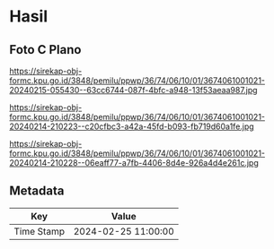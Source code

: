 # Hasil

## Foto C Plano

https://sirekap-obj-formc.kpu.go.id/3848/pemilu/ppwp/36/74/06/10/01/3674061001021-20240215-055430--63cc6744-087f-4bfc-a948-13f53aeaa987.jpg

https://sirekap-obj-formc.kpu.go.id/3848/pemilu/ppwp/36/74/06/10/01/3674061001021-20240214-210223--c20cfbc3-a42a-45fd-b093-fb719d60a1fe.jpg

https://sirekap-obj-formc.kpu.go.id/3848/pemilu/ppwp/36/74/06/10/01/3674061001021-20240214-210228--06eaff77-a7fb-4406-8d4e-926a4d4e261c.jpg


## Metadata

| Key        | Value               |
| ---------- | ------------------- |
| Time Stamp | 2024-02-25 11:00:00 |



